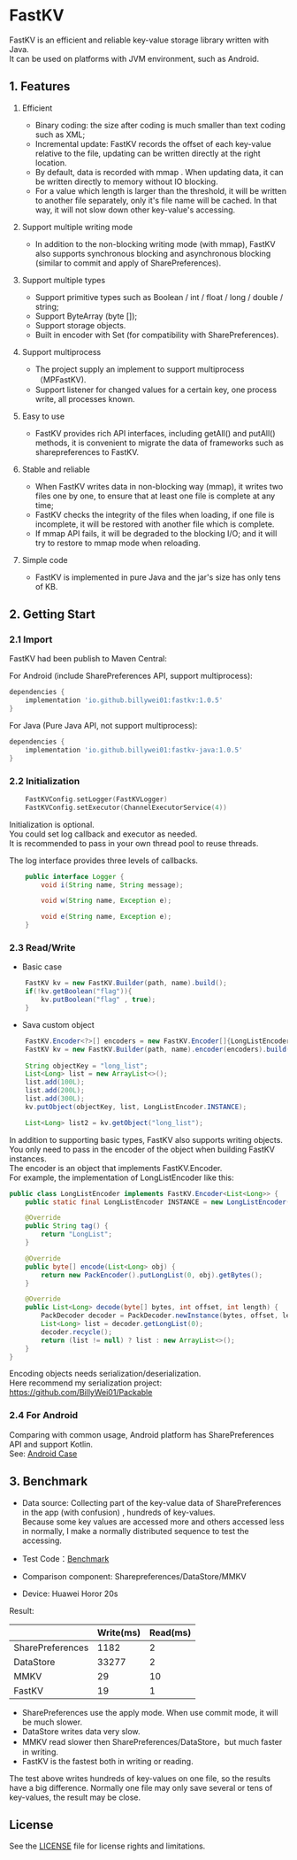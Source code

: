 FastKV
=====

FastKV is an efficient and reliable key-value storage library written with Java.<br/>
It can be used on  platforms with JVM environment, such as Android.

## 1. Features
1. Efficient
    - Binary coding: the size after coding is much smaller than text coding such as XML;
    - Incremental update: FastKV records the offset of each key-value relative to the file,
      updating can be written directly at the right location.
    - By default, data is recorded with mmap . When updating data, it can be written directly to memory without IO blocking.
    - For a value which length is larger than the threshold, it will be written to another file separately,  only it's file name will be cached. In that way, it will not slow down other key-value's accessing.

2. Support multiple writing mode
   - In addition to the non-blocking writing mode (with mmap), FastKV also supports synchronous blocking and asynchronous blocking (similar to commit and apply of SharePreferences).

3. Support multiple types
    - Support primitive types such as Boolean / int / float / long / double / string;
    - Support ByteArray (byte []);
    - Support storage objects.
    - Built in encoder with Set<String> (for compatibility with SharePreferences).

4. Support multiprocess
   - The project supply an implement to support multiprocess（MPFastKV).
   - Support listener for changed values for a certain key, one process write, all processes known.

5. Easy to use
    - FastKV provides rich API interfaces, including getAll() and putAll() methods, it is convenient to migrate the data of frameworks such as sharepreferences to FastKV. 

6. Stable and reliable
    - When FastKV writes data in non-blocking way (mmap), it writes two files one by one,  to ensure that at least one file is complete at any time;
    - FastKV checks the integrity of the files when loading, if one file is incomplete, it will be restored with another file which is complete.
    - If mmap API fails, it will be degraded to the blocking I/O; 
     and it will try to restore to mmap mode when reloading.

7. Simple code
    - FastKV is implemented in pure Java and the jar's size has only tens of KB.
   
## 2. Getting Start

### 2.1 Import
FastKV had been publish to Maven Central:

For Android (include SharePreferences API, support multiprocess):

```gradle
dependencies {
    implementation 'io.github.billywei01:fastkv:1.0.5'
}
```

For Java (Pure Java API, not support multiprocess):

```gradle
dependencies {
    implementation 'io.github.billywei01:fastkv-java:1.0.5'
}
```


### 2.2 Initialization
```kotlin
    FastKVConfig.setLogger(FastKVLogger)
    FastKVConfig.setExecutor(ChannelExecutorService(4))
```

Initialization is optional.<br/>
You could set log callback and executor as needed.<br/>
It is recommended to pass in your own thread pool to reuse threads.

The log interface provides three levels of callbacks.
```java
    public interface Logger {
        void i(String name, String message);

        void w(String name, Exception e);

        void e(String name, Exception e);
    }

```

### 2.3 Read/Write
- Basic case
```java
    FastKV kv = new FastKV.Builder(path, name).build();
    if(!kv.getBoolean("flag")){
        kv.putBoolean("flag" , true);
    }
```

- Sava custom object
```java
    FastKV.Encoder<?>[] encoders = new FastKV.Encoder[]{LongListEncoder.INSTANCE};
    FastKV kv = new FastKV.Builder(path, name).encoder(encoders).build();
        
    String objectKey = "long_list";
    List<Long> list = new ArrayList<>();
    list.add(100L);
    list.add(200L);
    list.add(300L);
    kv.putObject(objectKey, list, LongListEncoder.INSTANCE);

    List<Long> list2 = kv.getObject("long_list");
```


In addition to supporting basic types, FastKV also supports writing objects. You only need to pass in the encoder of the object when building FastKV instances.<br/>
The encoder is an object that implements FastKV.Encoder.<br/>
For example, the implementation of LongListEncoder like this:

```java
public class LongListEncoder implements FastKV.Encoder<List<Long>> {
    public static final LongListEncoder INSTANCE = new LongListEncoder();

    @Override
    public String tag() {
        return "LongList";
    }

    @Override
    public byte[] encode(List<Long> obj) {
        return new PackEncoder().putLongList(0, obj).getBytes();
    }

    @Override
    public List<Long> decode(byte[] bytes, int offset, int length) {
        PackDecoder decoder = PackDecoder.newInstance(bytes, offset, length);
        List<Long> list = decoder.getLongList(0);
        decoder.recycle();
        return (list != null) ? list : new ArrayList<>();
    }
}
```

Encoding objects needs serialization/deserialization. <br/>
Here recommend my serialization project: https://github.com/BillyWei01/Packable

### 2.4 For Android 
Comparing with common usage, Android platform has SharePreferences API and support Kotlin.<br/>
See: [Android Case](android_case.md)


## 3. Benchmark
- Data source: Collecting part of the key-value data of SharePreferences in the app (with  confusion) , hundreds of key-values. <br/>
Because some key values are accessed more and others accessed less in normally, 
I make a normally distributed sequence to test the accessing.

- Test Code：[Benchmark](https://github.com/BillyWei01/FastKV/blob/main/FastKVDemo/app/src/main/java/io/fastkv/fastkvdemo/Benchmark.kt)
- Comparison component: Sharepreferences/DataStore/MMKV
- Device: Huawei Horor 20s

Result:

| | Write(ms) | Read(ms) 
---|---|---
SharePreferences | 1182 | 2
DataStore | 33277 | 2
MMKV | 29 | 10
FastKV  | 19 | 1 

- SharePreferences use the apply mode. When use commit mode, it will be much slower.
- DataStore writes data very slow.
- MMKV read slower then SharePreferences/DataStore，but much faster in writing.
- FastKV is the fastest both in writing or reading.

The test above writes hundreds of key-values on one file, so the results have a big difference.
Normally one file may only save several or tens of key-values, the result may be close.

## License
See the [LICENSE](LICENSE) file for license rights and limitations.


